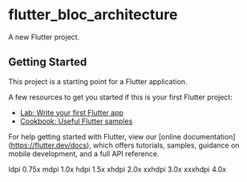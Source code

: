 # flutter_bloc_architecture

A new Flutter project.

## Getting Started

This project is a starting point for a Flutter application.

A few resources to get you started if this is your first Flutter project:

- [Lab: Write your first Flutter app](https://flutter.dev/docs/get-started/codelab)
- [Cookbook: Useful Flutter samples](https://flutter.dev/docs/cookbook)

For help getting started with Flutter, view our
[online documentation] (https://flutter.dev/docs), which offers tutorials,
samples, guidance on mobile development, and a full API reference.


ldpi	0.75x
mdpi	1.0x
hdpi	1.5x
xhdpi	2.0x
xxhdpi	3.0x
xxxhdpi	4.0x
